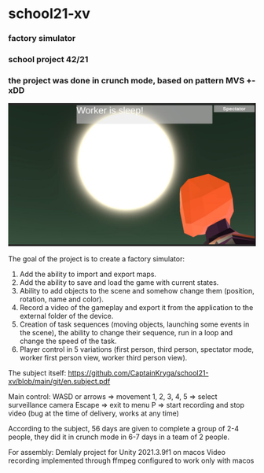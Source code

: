 # school21-xv
### factory simulator
### school project 42/21
### the project was done in crunch mode, based on pattern MVS +- xDD

![Image alt](https://github.com/CaptainKryga/school21-xv/blob/main/git/back.jpg)

The goal of the project is to create a factory simulator:
1. Add the ability to import and export maps.
2. Add the ability to save and load the game with current states.
3. Ability to add objects to the scene and somehow change them (position, rotation, name and color).
4. Record a video of the gameplay and export it from the application to the external folder of the device.
5. Creation of task sequences (moving objects, launching some events in the scene), the ability to change their sequence, run in a loop and change the speed of the task.
6. Player control in 5 variations (first person, third person, spectator mode, worker first person view, worker third person view).

The subject itself: https://github.com/CaptainKryga/school21-xv/blob/main/git/en.subject.pdf

Main control:
WASD or arrows => movement
1, 2, 3, 4, 5 => select surveillance camera
Escape => exit to menu
P => start recording and stop video (bug at the time of delivery, works at any time)

According to the subject, 56 days are given to complete a group of 2-4 people, they did it in crunch mode in 6-7 days in a team of 2 people.

For assembly:
Demlaly project for Unity 2021.3.9f1 on macos
Video recording implemented through ffmpeg configured to work only with macos
